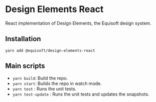 # Design Elements React
React implementation of Design Elements, the Equisoft design system.

## Installation

```
yarn add @equisoft/design-elements-react
```

## Main scripts

- `yarn build`: Build the repo.
- `yarn start`: Builds the repo in watch mode.
- `yarn test` : Runs the unit tests.
- `yarn test-update` : Runs the unit tests and updates the snapshots.